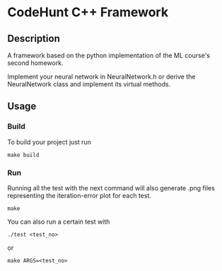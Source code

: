 # CodeHunt C++ Framework

## Description

A framework based on the python implementation of the ML course's second
homework.

Implement your neural network in NeuralNetwork.h or derive the
NeuralNetwork class and implement its virtual methods.

## Usage

### Build

To build your project just run
```
make build
```

### Run

Running all the test with the next command
will also generate .png files representing the iteration-error plot for
each test.
```
make
```

You can also run a certain test with
```
./test <test_no>
```
or
```
make ARGS=<test_no>
```
